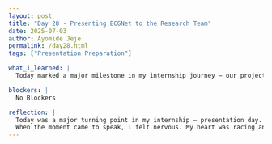 ```yaml
---
layout: post
title: "Day 28 - Presenting ECGNet to the Research Team"
date: 2025-07-03
author: Ayomide Jeje
permalink: /day28.html
tags: ["Presentation Preparation"]

what_i_learned: |
  Today marked a major milestone in my internship journey — our project presentation day. I had the opportunity to present several key slides from our team’s work, including the Project Summary, Expected Outcomes, Progress Update, Preliminary Data Findings, and two demos showcasing our results from both datasets. During my presentation, I explained the core goal of our ECGNet system, walked through our data pipeline, and discussed how we trained deep learning models like the 1D CNN and 1D CNN + Transformer. I also explained the significance of our confusion matrix and how we measured model performance using time and frequency domain inputs. I felt nervous initially, but once I started speaking, I gained confidence and was able to clearly communicate our progress and challenges. Presenting today helped me realize how far we’ve come as a team — from raw ECG data to building working AI models with meaningful clinical potential. It was a proud and reflective moment, and I’m looking forward to what we achieve next.

blockers: |
  No Blockers

reflection: |
  Today was a major turning point in my internship — presentation day. After weeks of data cleaning, model development, and iteration, I finally had the chance to stand in front of the team and present our project, ECGNet. I was responsible for several key parts of the presentation: the project summary, expected outcomes, progress update, preliminary findings, and the demo results from our two datasets. Preparing for these slides pushed me to really understand the work we’ve done — not just technically, but also in terms of impact.  
  When the moment came to speak, I felt nervous. My heart was racing and for a brief second, I worried I might forget something. But once I started, the words began to flow. Explaining how we used time-domain and frequency-domain data, why we chose 1D CNNs and Transformers, and how we evaluated our models with confusion matrices helped me realize how much I’ve actually learned. I even answered some challenging questions. Looking back, today was more than just a presentation. It was a reflection of growth, both technical and personal. I communicated complex ideas to an audience, handled nerves, and proved to myself that I belong in this space.
---
```


